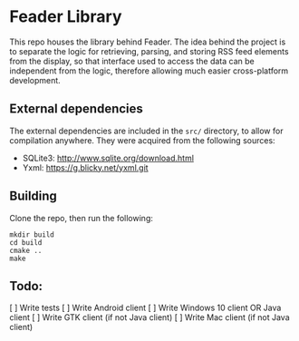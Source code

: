 # Feader Library

This repo houses the library behind Feader. The idea behind the project is to separate the logic for retrieving, parsing, and storing RSS feed elements from the display, so that interface used to access the data can be independent from the logic, therefore allowing much easier cross-platform development. 

## External dependencies

The external dependencies are included in the `src/` directory, to allow for compilation anywhere. They were acquired from the following sources:

- SQLite3: http://www.sqlite.org/download.html
- Yxml: https://g.blicky.net/yxml.git


## Building

Clone the repo, then run the following:

```
mkdir build
cd build
cmake ..
make
```

## Todo:

[ ] Write tests
[ ] Write Android client
[ ] Write Windows 10 client OR Java client
[ ] Write GTK client (if not Java client)
[ ] Write Mac client (if not Java client)
